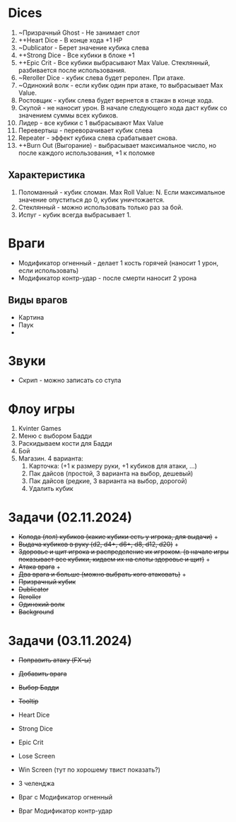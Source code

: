 # Dices

1. ~Призрачный Ghost - Не занимает слот
2. ++Heart Dice - В конце хода +1 HP
3. ~Dublicator - Берет значение кубика слева
4. ++Strong Dice - Все кубики в блоке +1
5. ++Epic Crit - Все кубики выбрасывают Max Value. Стеклянный, разбивается после использования.
6. ~Reroller Dice - кубик слева будет реролен. При атаке.
7. ~Одинокий волк - если кубик один при атаке, то выбрасывает Max Value.
8. Ростовщик - кубик слева будет вернется в стакан в конце хода.
9. Скупой - не наносит урон. В начале следующего хода даст кубик со значением суммы всех кубиков.
10. Лидер - все кубики с 1 выбрасывают Max Value
11. Перевертыш - переворачивает кубик слева
12. Repeater - эффект кубика слева срабатывает снова.
13. ++Burn Out (Выгорание) - выбрасывает максимальное число, но после каждого использования, +1 к поломке 

## Характеристика
1. Поломанный - кубик сломан. Max Roll Value: N. Если максимальное значение опуститься до 0, кубик уничтожается.
2. Стеклянный - можно использовать только раз за бой.
3. Испуг - кубик всегда выбрасывает 1.

# Враги
- Модификатор огненный - делает 1 кость горячей (наносит 1 урон, если использовать)
- Модификатор контр-удар - после смерти наносит 2 урона

## Виды врагов
- Картина
- Паук
- 

# Звуки
- Скрип - можно записать со стула

# Флоу игры
1. Kvinter Games
2. Меню с выбором Бадди
3. Раскидываем кости для Бадди
4. Бой 
5. Магазин. 4 варианта: 
    1. Карточка: (+1 к размеру руки, +1 кубиков для атаки, ...)
    2. Пак дайсов (простой, 3 варианта на выбор, дешевый)
    3. Пак дайсов (редкие, 3 варианта на выбор, дорогой)
    4. Удалить кубик

# Задачи (02.11.2024)
- ~~Колода (лол) кубиков (какие кубики есть у игрока, для выдачи)~~ +
- ~~Выдача кубиков в руку (d2, d4+, d6+, d8, d12, d20)~~ +
- ~~Здоровье и щит игрока и распределение их игроком. (в начале игры показывает все кубики, кидаем их на слоты здоровье и щит)~~ +
- ~~Атака врага~~ +
- ~~Два врага и больше (можно выбрать кого атаковать)~~ +
- ~~Призрачный кубик~~
- ~~Dublicator~~
- ~~Reroller~~
- ~~Одинокий волк~~
- ~~Background~~

# Задачи (03.11.2024)
- ~~Поправить атаку (FX-ы)~~
- ~~Добавить врага~~
- ~~Выбор Бадди~~
- ~~Tooltip~~

- Heart Dice
- Strong Dice 
- Epic Crit
- Lose Screen
- Win Screen (тут по хорошему твист показать?)
- 3 челенджа
- Враг с Модификатор огненный
- Враг Модификатор контр-удар
